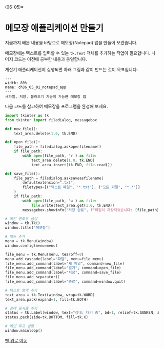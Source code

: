 (06-05)=
# 메모장 애플리케이션 만들기

지금까지 배운 내용을 바탕으로 메모장(Notepad) 앱을 만들어 보겠습니다.

메모장에는 텍스트를 입력할 수 있는 `tk.Text` 객체를 추가하는 작업이 필요합니다. 나머지 코드는 이전에 공부한 내용과 동일합니다.

계산기 애플리케이션이 실행되면 아래 그림과 같이 만드는 것이 목표입니다.

```{figure} ../imgs/chap_06/ch06_05_01_notepad_app.png
---
width: 80%
name: ch06_05_01_notepad_app
---
새파일, 저장, 불러오기 기능이 가능한 메모장 앱
```

다음 코드를 참고하여 메모장을 프로그램을 완성해 보세요.

```python
import tkinter as tk
from tkinter import filedialog, messagebox

def new_file():
    text_area.delete(1.0, tk.END)

def open_file():
    file_path = filedialog.askopenfilename()
    if file_path:
        with open(file_path, 'r') as file:
            text_area.delete(1.0, tk.END)
            text_area.insert(tk.END, file.read())

def save_file():
    file_path = filedialog.asksaveasfilename(
        defaultextension=".txt", 
        filetypes=[("텍스트 파일", "*.txt"), ("모든 파일", "*.*")]
    )
    if file_path:
        with open(file_path, 'w') as file:
            file.write(text_area.get(1.0, tk.END))
        messagebox.showinfo("저장 완료", f"파일이 저장되었습니다: {file_path}")

# 메인 윈도우 생성
window = tk.Tk()
window.title("메모장")

# 메뉴 추가
menu = tk.Menu(window)
window.config(menu=menu)

file_menu = tk.Menu(menu, tearoff=0)
menu.add_cascade(label="파일", menu=file_menu)
file_menu.add_command(label="새 파일", command=new_file)
file_menu.add_command(label="열기", command=open_file)
file_menu.add_command(label="저장", command=save_file)
file_menu.add_separator()
file_menu.add_command(label="종료", command=window.quit)

# 텍스트 영역 추가
text_area = tk.Text(window, wrap=tk.WORD)
text_area.pack(expand=1, fill=tk.BOTH)

# 상태 표시줄 추가
status = tk.Label(window, text="상태: 대기 중", bd=1, relief=tk.SUNKEN, anchor=tk.W)
status.pack(side=tk.BOTTOM, fill=tk.X)

# 메인 루프 실행
window.mainloop()
```

[맨 위로 이동]((06-05))